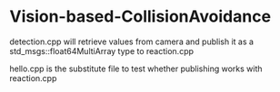 # Vision-based-CollisionAvoidance


detection.cpp will retrieve values from camera and publish it as a std_msgs::float64MultiArray type to reaction.cpp

hello.cpp is the substitute file to test whether publishing works with reaction.cpp
